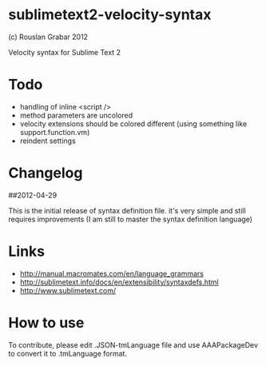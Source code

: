 # sublimetext2-velocity-syntax
(c) Rouslan Grabar 2012

Velocity syntax for Sublime Text 2

# Todo

* handling of inline &lt;script /&gt;
* method parameters are uncolored
* velocity extensions should be colored different (using something like support.function.vm)   
* reindent settings

# Changelog

##2012-04-29

This is the initial release of syntax definition file. it's very simple and still requires improvements (I am still to master the syntax definition language)

# Links

* http://manual.macromates.com/en/language_grammars
* http://sublimetext.info/docs/en/extensibility/syntaxdefs.html
* http://www.sublimetext.com/

# How to use

To contribute, please edit .JSON-tmLanguage file and use AAAPackageDev to convert it to .tmLanguage format.